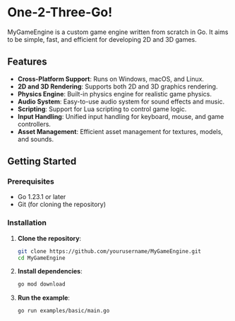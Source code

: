 # One-2-Three-Go!



MyGameEngine is a custom game engine written from scratch in Go. It aims to be simple, fast, and efficient for developing 2D and 3D games.

## Features

- **Cross-Platform Support**: Runs on Windows, macOS, and Linux.
- **2D and 3D Rendering**: Supports both 2D and 3D graphics rendering.
- **Physics Engine**: Built-in physics engine for realistic game physics.
- **Audio System**: Easy-to-use audio system for sound effects and music.
- **Scripting**: Support for Lua scripting to control game logic.
- **Input Handling**: Unified input handling for keyboard, mouse, and game controllers.
- **Asset Management**: Efficient asset management for textures, models, and sounds.

## Getting Started

### Prerequisites

- Go 1.23.1 or later
- Git (for cloning the repository)

### Installation

1. **Clone the repository**:

    ```sh
    git clone https://github.com/yourusername/MyGameEngine.git
    cd MyGameEngine
    ```

2. **Install dependencies**:

    ```sh
    go mod download
    ```

3. **Run the example**:

    ```sh
    go run examples/basic/main.go
    ```

